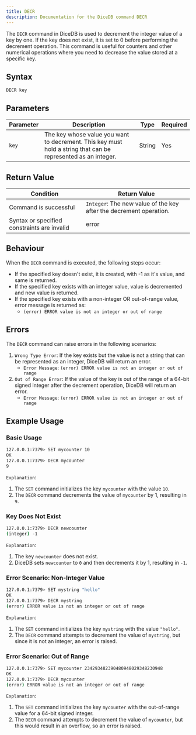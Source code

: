 ```yaml
---
title: DECR
description: Documentation for the DiceDB command DECR
---
```


The `DECR` command in DiceDB is used to decrement the integer value of a key by one. If the key does not exist, it is set to 0 before performing the decrement operation. This command is useful for counters and other numerical operations where you need to decrease the value stored at a specific key.

## Syntax

```plaintext
DECR key
```

## Parameters

| Parameter       | Description                                      | Type    | Required |
|-----------------|--------------------------------------------------|---------|----------|
| `key`           | The key whose value you want to decrement. This key must hold a string that can be represented as an integer.  | String  | Yes      |

## Return Value

| Condition                                      | Return Value                                      |
|------------------------------------------------|---------------------------------------------------|
| Command is successful                          | `Integer`: The new value of the key after the decrement operation.                                        |
| Syntax or specified constraints are invalid    | error                                             |

## Behaviour

When the `DECR` command is executed, the following steps occur:

- If the specified key doesn't exist, it is created, with -1 as it's value, and same is returned.
- If the specified key exists with an integer value, value is decremented and new value is returned.
- If the specified key exists with a non-integer OR out-of-range value, error message is returned as:
  - `(error) ERROR value is not an integer or out of range`

## Errors

The `DECR` command can raise errors in the following scenarios:

1. `Wrong Type Error`: If the key exists but the value is not a string that can be represented as an integer, DiceDB will return an error.
   - `Error Message`:  `(error) ERROR value is not an integer or out of range`
1. `Out of Range Error`: If the value of the key is out of the range of a 64-bit signed integer after the decrement operation, DiceDB will return an error.
   - `Error Message`: `(error) ERROR value is not an integer or out of range`

## Example Usage

### Basic Usage

```bash
127.0.0.1:7379> SET mycounter 10
OK
127.0.0.1:7379> DECR mycounter
9
```

`Explanation`:

1. The `SET` command initializes the key `mycounter` with the value `10`.
1. The `DECR` command decrements the value of `mycounter` by 1, resulting in `9`.


### Key Does Not Exist

```bash
127.0.0.1:7379> DECR newcounter
(integer) -1
```

`Explanation`:

1. The key `newcounter` does not exist.
1. DiceDB sets `newcounter` to `0` and then decrements it by 1, resulting in `-1`.


### Error Scenario: Non-Integer Value

```bash
127.0.0.1:7379> SET mystring "hello"
OK
127.0.0.1:7379> DECR mystring
(error) ERROR value is not an integer or out of range
```

`Explanation`:

1. The `SET` command initializes the key `mystring` with the value `"hello"`.
1. The `DECR` command attempts to decrement the value of `mystring`, but since it is not an integer, an error is raised.


### Error Scenario: Out of Range

```bash
127.0.0.1:7379> SET mycounter 234293482390480948029348230948
OK
127.0.0.1:7379> DECR mycounter
(error) ERROR value is not an integer or out of range
```

`Explanation`:

1. The `SET` command initializes the key `mycounter` with the out-of-range value for a 64-bit signed integer.
1. The `DECR` command attempts to decrement the value of `mycounter`, but this would result in an overflow, so an error is raised.

